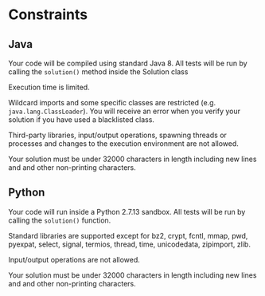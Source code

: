 # Constraints

## Java

Your code will be compiled using standard Java 8. All tests will be run by calling the `solution()` method inside the Solution class

Execution time is limited.

Wildcard imports and some specific classes are restricted (e.g. `java.lang.ClassLoader`). You will receive an error when you verify your solution if you have used a blacklisted class.

Third-party libraries, input/output operations, spawning threads or processes and changes to the execution environment are not allowed.

Your solution must be under 32000 characters in length including new lines and and other non-printing characters.

## Python

Your code will run inside a Python 2.7.13 sandbox. All tests will be run by calling the `solution()` function.

Standard libraries are supported except for bz2, crypt, fcntl, mmap, pwd, pyexpat, select, signal, termios, thread, time, unicodedata, zipimport, zlib.

Input/output operations are not allowed.

Your solution must be under 32000 characters in length including new lines and and other non-printing characters.
